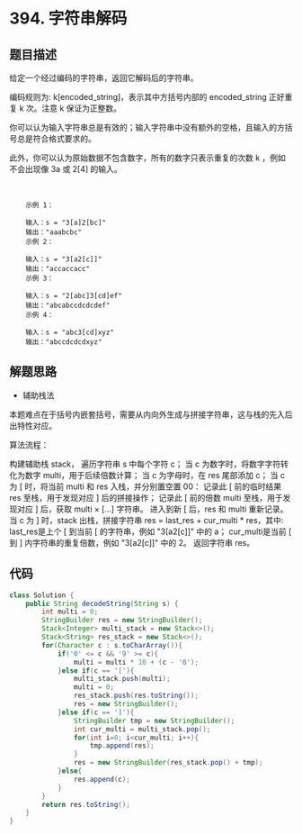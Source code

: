# 394. 字符串解码

## 题目描述
给定一个经过编码的字符串，返回它解码后的字符串。

编码规则为: k[encoded_string]，表示其中方括号内部的 encoded_string 正好重复 k 次。注意 k 保证为正整数。

你可以认为输入字符串总是有效的；输入字符串中没有额外的空格，且输入的方括号总是符合格式要求的。

此外，你可以认为原始数据不包含数字，所有的数字只表示重复的次数 k ，例如不会出现像 3a 或 2[4] 的输入。

 

        示例 1：

        输入：s = "3[a]2[bc]"
        输出："aaabcbc"
        示例 2：

        输入：s = "3[a2[c]]"
        输出："accaccacc"
        示例 3：

        输入：s = "2[abc]3[cd]ef"
        输出："abcabccdcdcdef"
        示例 4：

        输入：s = "abc3[cd]xyz"
        输出："abccdcdcdxyz"


## 解题思路
* 辅助栈法

本题难点在于括号内嵌套括号，需要从内向外生成与拼接字符串，这与栈的先入后出特性对应。

算法流程：

构建辅助栈 stack， 遍历字符串 s 中每个字符 c；
当 c 为数字时，将数字字符转化为数字 multi，用于后续倍数计算；
当 c 为字母时，在 res 尾部添加 c；
当 c 为 [ 时，将当前 multi 和 res 入栈，并分别置空置 00：
  记录此 [ 前的临时结果 res 至栈，用于发现对应 ] 后的拼接操作；
  记录此 [ 前的倍数 multi 至栈，用于发现对应 ] 后，获取 multi × [...] 字符串。
  进入到新 [ 后，res 和 multi 重新记录。
当 c 为 ] 时，stack 出栈，拼接字符串 res = last_res + cur_multi * res，其中:
  last_res是上个 [ 到当前 [ 的字符串，例如 "3[a2[c]]" 中的 a；
  cur_multi是当前 [ 到 ] 内字符串的重复倍数，例如 "3[a2[c]]" 中的 2。
返回字符串 res。


## 代码
```java
class Solution {
    public String decodeString(String s) {
        int multi = 0;
        StringBuilder res = new StringBuilder();
        Stack<Integer> multi_stack = new Stack<>();
        Stack<String> res_stack = new Stack<>();
        for(Character c : s.toCharArray()){
            if('0' <= c && '9' >= c){
                multi = multi * 10 + (c - '0');
            }else if(c == '['){
                multi_stack.push(multi);
                multi = 0;
                res_stack.push(res.toString());
                res = new StringBuilder();
            }else if(c == ']'){
                StringBuilder tmp = new StringBuilder();
                int cur_multi = multi_stack.pop();
                for(int i=0; i<cur_multi; i++){
                    tmp.append(res);
                }
                res = new StringBuilder(res_stack.pop() + tmp);
            }else{
                res.append(c);
            }
        }
        return res.toString();
    }
}
```
